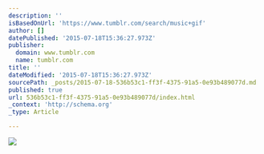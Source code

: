 ```yaml
---
description: ''
isBasedOnUrl: 'https://www.tumblr.com/search/music+gif'
author: []
datePublished: '2015-07-18T15:36:27.973Z'
publisher:
  domain: www.tumblr.com
  name: tumblr.com
title: ''
dateModified: '2015-07-18T15:36:27.973Z'
sourcePath: _posts/2015-07-18-536b53c1-ff3f-4375-91a5-0e93b489077d.md
published: true
url: 536b53c1-ff3f-4375-91a5-0e93b489077d/index.html
_context: 'http://schema.org'
_type: Article

---
```

![](https://33.media.tumblr.com/2c908854f09bce37cfa4c8a0afda34b5/tumblr_npsfs7NJuR1twym4ro1_500.gif)